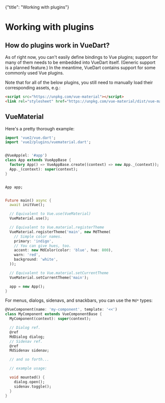 {"title": "Working with plugins"}

# Working with plugins

<div id="work"></div>

## How do plugins work in VueDart?

As of right now, you can't easily define bindings to Vue plugins; support for many of
them needs to be embedded into VueDart itself. (Generic support is a planned feature.) In
the meantime, VueDart contains support for some commonly used Vue plugins.

Note that for all of the below plugins, you still need to manually load their
corresponding assets, e.g.:

```html
<script src="https://unpkg.com/vue-material"></script>
<link rel="stylesheet" href="https://unpkg.com/vue-material/dist/vue-material.css">
```

<div id="vuematerial"></div>

## VueMaterial

Here's a pretty thorough example:

```dart
import 'vue2/vue.dart';
import 'vue2/plugins/vuematerial.dart';


@VueApp(el: '#app')
class App extends VueAppBase {
  factory App() => VueAppBase.create((context) => new App._(context));
  App._(context): super(context);
}


App app;


Future main() async {
  await initVue();

  // Equivalent to Vue.use(VueMaterial)
  VueMaterial.use();

  // Equivalent to Vue.material.registerTheme
  VueMaterial.registerTheme('main', new MdTheme(
    // Simple color names.
    primary: 'indigo',
    // You can give hues, too.
    accent: new MdColor(color: 'blue', hue: 800),
    warn: 'red',
    background: 'white',
  ));

  // Equivalent to Vue.material.setCurrentTheme
  VueMaterial.setCurrentTheme('main');

  app = new App();
}
```

For menus, dialogs, sidenavs, and snackbars, you can use the `Md*` types:

```dart
@VueComponent(name: 'my-component', template: '<<')
class MyComponent extends VueComponentBase {
  MyComponent(context): super(context);

  // Dialog ref.
  @ref
  MdDialog dialog;
  // Sidenav ref.
  @ref
  MdSidenav sidenav;

  // and so forth...

  // example usage:

  void mounted() {
    dialog.open();
    sidenav.toggle();
  }
}
```
